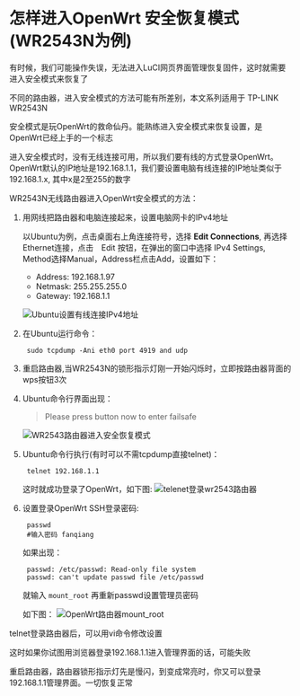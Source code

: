 怎样进入OpenWrt 安全恢复模式(WR2543N为例)
====================================

有时候，我们可能操作失误，无法进入LuCI网页界面管理恢复固件，这时就需要进入安全模式来恢复了

不同的路由器，进入安全模式的方法可能有所差别，本文系列适用于 TP-LINK WR2543N

安全模式是玩OpenWrt的救命仙丹。能熟练进入安全模式来恢复设置，是OpenWrt已经上手的一个标志

进入安全模式时，没有无线连接可用，所以我们要有线的方式登录OpenWrt。OpenWrt默认的IP地址是192.168.1.1，我们要设置电脑有线连接的IP地址类似于192.168.1.x, 其中x是2至255的数字

WR2543N无线路由器进入OpenWrt安全模式的方法：

1. 用网线把路由器和电脑连接起来，设置电脑网卡的IPv4地址

    以Ubuntu为例，点击桌面右上角连接符号，选择 **Edit Connections**, 再选择 Ethernet连接，点击　Edit 按钮，在弹出的窗口中选择 IPv4 Settings, Method选择Manual，Address栏点击Add，设置如下：
    * Address: 192.168.1.97
    * Netmask: 255.255.255.0
    * Gateway: 192.168.1.1

    ![Ubuntu设置有线连接IPv4地址](images/2.7.editing-wired-connection.png)

2. 在Ubuntu运行命令：  

        sudo tcpdump -Ani eth0 port 4919 and udp

3. 重启路由器,当WR2543N的锁形指示灯刚一开始闪烁时，立即按路由器背面的wps按钮3次

4. Ubuntu命令行界面出现：
    > Please press button now to enter failsafe

    ![WR2543路由器进入安全恢复模式](images/2.7.enter-failsafe.png)

5. Ubuntu命令行执行(有时可以不需tcpdump直接telnet)：

        telnet 192.168.1.1

    这时就成功登录了OpenWrt，如下图:
    ![telenet登录wr2543路由器](images/2.7.busybox.png)


6. 设置登录OpenWrt SSH登录密码:

        passwd
        #输入密码 fanqiang

    如果出现：

        passwd: /etc/passwd: Read-only file system
        passwd: can't update passwd file /etc/passwd

    就输入 `mount_root` 再重新passwd设置管理员密码
	
	如下图：
    ![OpenWrt路由器mount_root](images/2.7.passwd.png)

telnet登录路由器后，可以用vi命令修改设置

这时如果你试图用浏览器登录192.168.1.1进入管理界面的话，可能失败

重启路由器，路由器锁形指示灯先是慢闪，到变成常亮时，你又可以登录 192.168.1.1管理界面。一切恢复正常